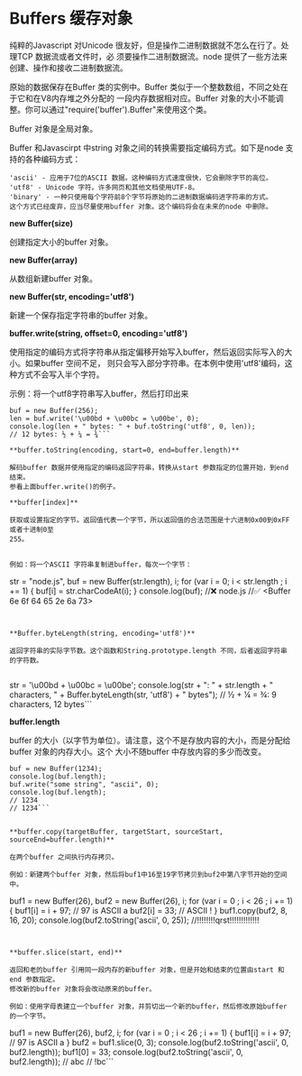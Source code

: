 # Buffers 缓存对象
纯粹的Javascript 对Unicode 很友好，但是操作二进制数据就不怎么在行了。处理TCP 数据流或者文件时，必
须要操作二进制数据流。node 提供了一些方法来创建、操作和接收二进制数据流。


原始的数据保存在Buffer 类的实例中。Buffer 类似于一个整数数组，不同之处在于它和在V8内存堆之外分配的
一段内存数据相对应。Buffer 对象的大小不能调整。你可以通过"require('buffer').Buffer"来使用这个类。


Buffer 对象是全局对象。


Buffer 和Javascirpt 中string 对象之间的转换需要指定编码方式。如下是node 支持的各种编码方式：


    'ascii' - 应用于7位的ASCII 数据。这种编码方式速度很快，它会删除字节的高位。
    'utf8' - Unicode 字符。许多网页和其他文档使用UTF-8。
    'binary' - 一种只使用每个字符前8个字节将原始的二进制数据编码进字符串的方式。
    这个方式已经废弃，应当尽量使用buffer 对象。这个编码将会在未来的node 中删除。


**new Buffer(size)**

创建指定大小的buffer 对象。

**new Buffer(array)**

从数组新建buffer 对象。

**new Buffer(str, encoding='utf8')**

新建一个保存指定字符串的buffer 对象。

**buffer.write(string, offset=0, encoding='utf8')**

使用指定的编码方式将字符串从指定偏移开始写入buffer，然后返回实际写入的大小。如果buffer 空间不足，
则只会写入部分字符串。在本例中使用'utf8'编码，这种方式不会写入半个字符。

示例：将一个utf8字符串写入buffer，然后打印出来

```
buf = new Buffer(256);
len = buf.write('\u00bd + \u00bc = \u00be', 0);
console.log(len + " bytes: " + buf.toString('utf8', 0, len));
// 12 bytes: ½ + ¼ = ¾```

**buffer.toString(encoding, start=0, end=buffer.length)**

解码buffer 数据并使用指定的编码返回字符串，转换从start 参数指定的位置开始，到end 结束。
参看上面buffer.write()的例子。

**buffer[index]**

获取或设置指定的字节。返回值代表一个字节，所以返回值的合法范围是十六进制0x00到0xFF 或者十进制0至
255。


例如：将一个ASCII 字符串复制进buffer，每次一个字节：

```
str = "node.js",
buf = new Buffer(str.length),
i;
for (var i = 0; i < str.length ; i += 1) {
buf[i] = str.charCodeAt(i);
}
console.log(buf);
//❌  node.js
//✅  <Buffer 6e 6f 64 65 2e 6a 73>
```


**Buffer.byteLength(string, encoding='utf8')**

返回字符串的实际字节数。这个函数和String.prototype.length 不同，后者返回字符串的字符数。


```
str = '\u00bd + \u00bc = \u00be';
console.log(str + ": " + str.length + " characters, " +
Buffer.byteLength(str, 'utf8') + " bytes");
// ½ + ¼ = ¾: 9 characters, 12 bytes```

**buffer.length**

buffer 的大小（以字节为单位）。请注意，这个不是存放内容的大小，而是分配给buffer 对象的内存大小。这个
大小不随buffer 中存放内容的多少而改变。

```
buf = new Buffer(1234);
console.log(buf.length);
buf.write("some string", "ascii", 0);
console.log(buf.length);
// 1234
// 1234```


**buffer.copy(targetBuffer, targetStart, sourceStart, sourceEnd=buffer.length)**

在两个buffer 之间执行内存拷贝。

例如：新建两个buffer 对象，然后将buf1中16至19字节拷贝到buf2中第八字节开始的空间中。

```
buf1 = new Buffer(26),
buf2 = new Buffer(26),
i;
for (var i = 0 ; i < 26 ; i += 1) {
buf1[i] = i + 97; // 97 is ASCII a
buf2[i] = 33; // ASCII !
}
buf1.copy(buf2, 8, 16, 20);
console.log(buf2.toString('ascii', 0, 25));
//!!!!!!!!qrst!!!!!!!!!!!!!
```


**buffer.slice(start, end)**

返回和老的buffer 引用同一段内存的新buffer 对象，但是开始和结束的位置由start 和end 参数指定。
修改新的buffer 对象将会改动原来的buffer。

例如：使用字母表建立一个buffer 对象，并剪切出一个新的buffer，然后修改原始buffer 的一个字节。

```
buf1 = new Buffer(26), buf2,
i;
for (var i = 0 ; i < 26 ; i += 1) {
buf1[i] = i + 97; // 97 is ASCII a
}
buf2 = buf1.slice(0, 3);
console.log(buf2.toString('ascii', 0, buf2.length));
buf1[0] = 33;
console.log(buf2.toString('ascii', 0, buf2.length));
// abc
// !bc```



